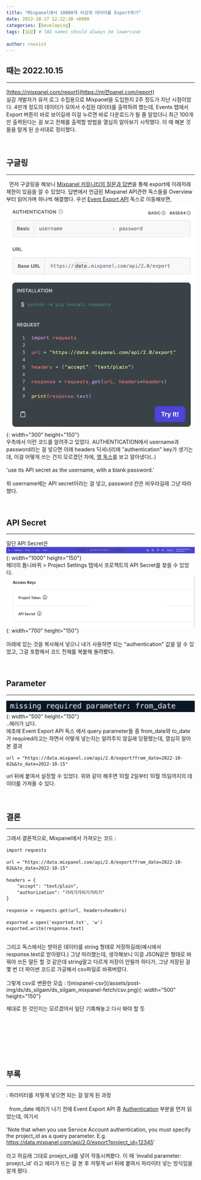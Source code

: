 ```yaml
---
title: "Mixpanel에서 10000개 이상의 데이터를 Export하기"
date: 2022-10-27 12:22:30 +0900
categories: [Developing]
tags: [실감] # TAG names should always be lowercase

author: rouxist
---
```


## 때는 2022.10.15

---

[https://mixpanel.com/report](https://mi련panel.com/report)  
실감 개발자가 유저 로그 수집용으로 Mixpanel을 도입한지 2주 정도가 지난 시점이었다. 4만개 정도의 데이터가 모여서 수집된 데이터를 출력하려 했는데, Events 탭에서 Export 버튼이 바로 보이길래 이걸 누르면 바로 다운로드가 될 줄 알았더니 최근 100개만 출력된다는 걸 보고 전체를 출력할 방법을 열심히 알아보기 시작했다. 이 때 해본 것들을 알게 된 순서대로 정리했다.  
<br/><br/>

## 구글링

---

&nbsp;&nbsp;먼저 구글링을 해보니 [Mixpanel 커뮤니티의 질문과 답변](https://community.mixpanel.com/pulling-data-out-of-mixpanel-12/download-report-with-more-than-10-000-rows-5877)을 통해 export에 이래저래 제한이 있음을 알 수 있었다. 답변에서 언급된 Mixpanel API관련 독스들을 Overview부터 읽어가며 하나씩 해결했다.
우선 [Event Export API](https://developer.mixpanel.com/reference/raw-event-export) 독스로 이동해보면,  
![mixpanel-docs-fetch-code](/assets/post-img/ds/ds_silgam/ds_silgam_mixpanel-fetch/docs.png){: width="300" height="150"}  
우측에서 이런 코드를 알려주고 있었다. AUTHENTICATION에서 username과 password라는 걸 넣으면 아래 headers 딕셔너리에 "authentication" key가 생기는데, 이걸 어떻게 쓰는 건지 모르겠던 차에, [옆 독스](https://developer.mixpanel.com/docs/jql-get-started-guide#running-queries-from-the-command-line-mac-os-x-or-linux)를 보고 알아냈다(..)  
<br/>
'use its API secret as the username, with a blank password.'  
<br/>
위 username에는 API secret이라는 걸 넣고, password 칸은 비우라길래 그냥 따라했다.  
<br/><br/>

## API Secret

---

일단 API Secret은  
![mixpanel-header](/assets/post-img/ds/ds_silgam/ds_silgam_mixpanel-fetch/header.png){: width="1000" height="150"}  
헤더의 톱니바퀴 > Project Settings 탭에서 프로젝트의 API Secret를 찾을 수 있었다.
<br/>
![mixpanel-api-secret](/assets/post-img/ds/ds_silgam/ds_silgam_mixpanel-fetch/api_secret.png){: width="700" height="150"}  
<br/>
아래에 있는 것을 복사해서 넣으니 내가 사용하면 되는 "authentication" 값을 알 수 있었고, 그걸 포함해서 코드 전체를 복붙해 돌려봤다.  
<br/><br/>

## Parameter

---

![mixpanel-parameter-error](/assets/post-img/ds/ds_silgam/ds_silgam_mixpanel-fetch/error.png){: width="500" height="150"}  
..에러가 났다.  
애초에 Event Export API 독스 에서 query parameter들 중 from_date와 to_date가 required라고는 하면서 어떻게 넣는지는 알려주지 않길래 당황했는데, 열심히 알아본 결과

```
url = "https://data.mixpanel.com/api/2.0/export?from_date=2022-10-02&&to_date=2022-10-15"
```

url 뒤에 붙여서 설정할 수 있었다. 위와 같이 해주면 10월 2일부터 10월 15일까지의 데이터를 가져올 수 있다.  
<br/><br/>

## 결론

---

그래서 결론적으로, Mixpanel에서 가져오는 코드 :

```
import requests

url = "https://data.mixpanel.com/api/2.0/export?from_date=2022-10-02&&to_date=2022-10-15"

headers = {
    "accept": "text/plain",
    "authorization": "가리기가리기가리기"
}

response = requests.get(url, headers=headers)

exported = open('exported.txt', 'w')
exported.write(response.text)
```

<br/>
그리고 독스에서는 받아온 데이터를 string 형태로 저장하길래(예시에서 response.text로 받아왔다.) 그냥 따라했는데, 생각해보니 이걸 JSON같은 형태로 바꿔야 쓰든 말든 할 것 같은데 string말고 다르게 저장이 안될까 하다가, 그냥 저장된 걸 몇 번 더 파이썬 코드로 가공해서 csv파일로 바꿔버렸다. 
<br/><br/> 
그렇게 csv로 변환한 모습 :  
![mixpanel-csv](/assets/post-img/ds/ds_silgam/ds_silgam_mixpanel-fetch/csv.png){: width="500" height="150"}
  
제대로 한 것인지는 모르겠어서 일단 기록해놓고 다시 봐야 할 듯
<br/><br/><br/><br/><br/><br/><br/><br/>

## 부록

---

: 파라미터를 저렇게 넣으면 되는 걸 알게 된 과정
<br/><br/>
&nbsp;&nbsp;from_date 에러가 나기 전에 Event Export API 중 [Authentication](https://developer.mixpanel.com/reference/raw-data-export-api-authentication) 부분을 먼저 읽었는데, 여기서
<br/><br/>
'Note that when you use Service Account authentication, you must specify the project_id as a query parameter. E.g. https://data.mixpanel.com/api/2.0/export?project_id=12345'
<br/><br/>
라고 하길래 그대로 proejct_id를 넣어 작동시켜봤다. 이 때 'invalid parameter: proejct_id' 라고 에러가 뜨는 걸 본 후 저렇게 url 뒤에 붙여서 파라미터 넣는 방식임을 알게 됐다.
